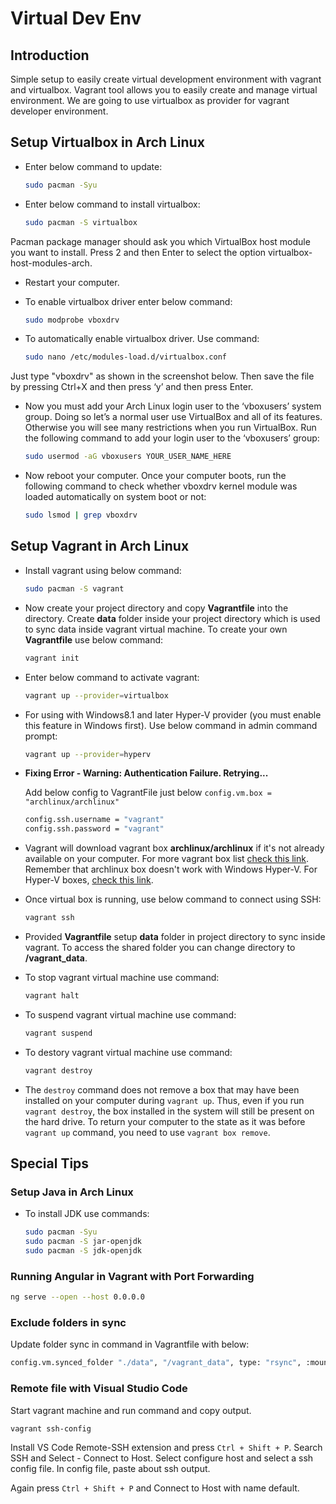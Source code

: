 # Virtual Dev Env

## Introduction

Simple setup to easily create virtual development environment with vagrant and virtualbox. Vagrant tool allows you to easily create and manage virtual environment.
We are going to use virtualbox as provider for vagrant developer environment.

## Setup Virtualbox in Arch Linux

* Enter below command to update:

    ```sh
    sudo pacman -Syu
    ```

* Enter below command to install virtualbox:

    ```sh
    sudo pacman -S virtualbox
    ```
Pacman package manager should ask you which VirtualBox host module you want to install. Press 2 and then Enter to select the option virtualbox-host-modules-arch.

* Restart your computer.

* To enable virtualbox driver enter below command:

    ```sh
    sudo modprobe vboxdrv
    ```

* To automatically enable virtualbox driver. Use command:

    ```sh
    sudo nano /etc/modules-load.d/virtualbox.conf
    ```

Just type "vboxdrv" as shown in the screenshot below. Then save the file by pressing Ctrl+X and then press ‘y’ and then press Enter.

* Now you must add your Arch Linux login user to the ‘vboxusers’ system group. Doing so let’s a normal user use VirtualBox and all of its features. Otherwise you will see many restrictions when you run VirtualBox. Run the following command to add your login user to the ‘vboxusers’ group:

    ```sh
    sudo usermod -aG vboxusers YOUR_USER_NAME_HERE
    ```

* Now reboot your computer. Once your computer boots, run the following command to check whether vboxdrv kernel module was loaded automatically on system boot or not:

    ```sh
    sudo lsmod | grep vboxdrv
    ```

## Setup Vagrant in Arch Linux

* Install vagrant using below command:

    ```sh
    sudo pacman -S vagrant
    ```

* Now create your project directory and copy **Vagrantfile** into the directory. Create **data** folder inside your project directory which is used to sync data inside vagrant virtual machine. To create your own **Vagrantfile** use below command:

    ```sh
    vagrant init
    ```

* Enter below command to activate vagrant:

    ```sh
    vagrant up --provider=virtualbox
    ```
* For using with Windows8.1 and later Hyper-V provider (you must enable this feature in Windows first). Use below command in admin command prompt:

    ```sh
    vagrant up --provider=hyperv
    ```

* **Fixing Error - Warning: Authentication Failure. Retrying...**

    Add below config to VagrantFile just below   ```config.vm.box = "archlinux/archlinux"```
    
    ```sh
    config.ssh.username = "vagrant"
    config.ssh.password = "vagrant"
    ```


* Vagrant will download vagrant box **archlinux/archlinux** if it's not already available on your computer. For more vagrant box list [check this link](https://app.vagrantup.com/boxes/search). Remember that archlinux box doesn't work with Windows Hyper-V. For Hyper-V boxes, [check this link](https://app.vagrantup.com/boxes/search?provider=hyperv).

* Once virtual box is running, use below command to connect using SSH:

    ```sh
    vagrant ssh
    ```

* Provided **Vagrantfile** setup **data** folder in project directory to sync inside vagrant. To access the shared folder you can change directory to **/vagrant_data**.

* To stop vagrant virtual machine use command:

    ```sh
    vagrant halt
    ```
* To suspend vagrant virtual machine use command:

    ```sh
    vagrant suspend
    ```

* To destory vagrant virtual machine use command:

    ```sh
    vagrant destroy
    ```
* The `destroy` command does not remove a box that may have been installed on your computer during `vagrant up`. Thus, even if you run `vagrant destroy`, the box installed in the system will still be present on the hard drive. To return your computer to the state as it was before `vagrant up` command, you need to use `vagrant box remove`.

## Special Tips

### Setup Java in Arch Linux

* To install JDK use commands:

    ```sh
    sudo pacman -Syu
    sudo pacman -S jar-openjdk
    sudo pacman -S jdk-openjdk
    ```

### Running Angular in Vagrant with Port Forwarding

```sh
ng serve --open --host 0.0.0.0
```

### Exclude folders in sync

Update folder sync in command in Vagrantfile with below:

```sh
config.vm.synced_folder "./data", "/vagrant_data", type: "rsync", :mount_options => ["dmode=777", "fmode=666"], rsync__exclude: ['node_modules/']
```

### Remote file with Visual Studio Code

Start vagrant machine and run command and copy output.

```sh
vagrant ssh-config
```

Install VS Code Remote-SSH extension and press `Ctrl + Shift + P`. Search SSH and Select - Connect to Host. Select configure host and select a ssh config file.
In config file, paste about ssh output.

Again press `Ctrl + Shift + P` and Connect to Host with name default.
